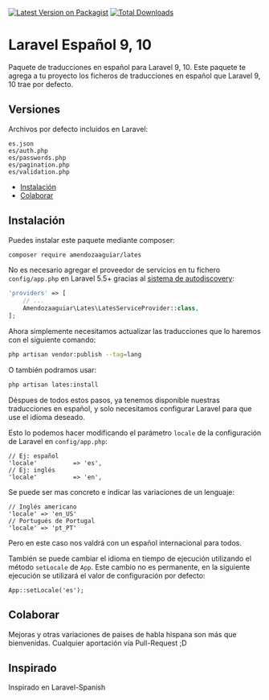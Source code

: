 [![Latest Version on Packagist](https://img.shields.io/packagist/v/amendozaaguiar/lates.svg?style=flat-square)](https://packagist.org/packages/amendozaaguiar/lates)
[![Total Downloads](https://img.shields.io/packagist/dt/amendozaaguiar/lates.svg?style=flat-square)](https://packagist.org/packages/amendozaaguiar/lates)

# Laravel Español 9, 10

Paquete de traducciones en español para Laravel 9, 10. Este paquete te agrega a tu proyecto los ficheros de traducciones en español que Laravel 9, 10 trae por defecto.

## Versiones

Archivos por defecto incluidos en Laravel:

```
es.json
es/auth.php
es/passwords.php
es/pagination.php
es/validation.php
```

-   [Instalación](#instalar)
-   [Colaborar](#colaborar)

<a name="instalar"></a>

## Instalación

Puedes instalar este paquete mediante composer:

```bash
composer require amendozaaguiar/lates
```

No es necesario agregar el proveedor de servicios en tu fichero `config/app.php` en Laravel 5.5+ gracias al [sistema de autodiscovery](https://medium.com/@taylorotwell/package-auto-discovery-in-laravel-5-5-ea9e3ab20518):

```php
'providers' => [
    // ...
    Amendozaaguiar\Lates\LatesServiceProvider::class,
];
```

Ahora simplemente necesitamos actualizar las traducciones que lo haremos con el siguiente comando:

```bash
php artisan vendor:publish --tag=lang
```

O también podramos usar:

```bash
php artisan lates:install
```

Déspues de todos estos pasos, ya tenemos disponible nuestras traducciones en español, y solo necesitamos configurar Laravel para que use el idioma deseado.

Esto lo podemos hacer modificando el parámetro `locale` de la configuración de Laravel en `config/app.php`:

```
// Ej: español
'locale'          => 'es',
// Ej: inglés
'locale'          => 'en',
```

Se puede ser mas concreto e indicar las variaciones de un lenguaje:

```
// Inglés americano
'locale' => 'en_US'
// Portugués de Portugal
'locale' => 'pt_PT'
```

Pero en este caso nos valdrá con un español internacional para todos.

También se puede cambiar el idioma en tiempo de ejecución utilizando el método `setLocale` de `App`. Este cambio no es permanente, en la siguiente ejecución se utilizará el valor de configuración por defecto:

```
App::setLocale('es');
```

<a name="colaborar"></a>

## Colaborar

Mejoras y otras variaciones de paises de habla hispana son más que bienvenidas. Cualquier aportación vía Pull-Request ;D

## Inspirado

Inspirado en Laravel-Spanish
